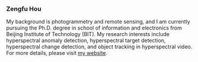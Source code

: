 ### Zengfu Hou
My background is photogrammetry and remote sensing, and I am currently pursuing the Ph.D. degree in school of information and electronics from Beijing Institute of Technology (BIT). My research interests include hyperspectral anomaly detection, hyperspectral target detection, hyperspectral change detection, and object tracking in hyperspectral video. For more details, please visit [my website](https://zephyrhours.github.io/).

